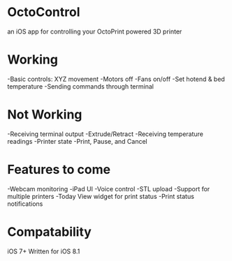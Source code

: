 # OctoControl
an iOS app for controlling your OctoPrint powered 3D printer

# Working
-Basic controls: XYZ movement
-Motors off
-Fans on/off
-Set hotend & bed temperature
-Sending commands through terminal

# Not Working
-Receiving terminal output
-Extrude/Retract
-Receiving temperature readings
-Printer state
-Print, Pause, and Cancel

# Features to come
-Webcam monitoring
-iPad UI
-Voice control
-STL upload
-Support for multiple printers
-Today View widget for print status
-Print status notifications

# Compatability
iOS 7+
Written for iOS 8.1
